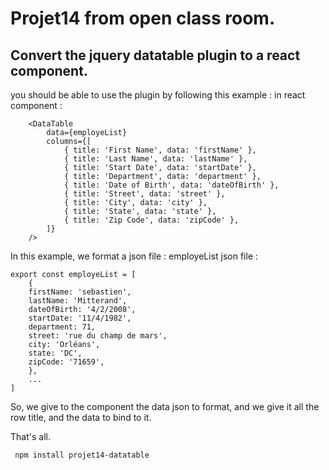 # Projet14 from open class room.

## Convert the jquery datatable plugin to a react component.

you should be able to use the plugin by following this example :
in react component :

```
    <DataTable
        data={employeList}
        columns={[
            { title: 'First Name', data: 'firstName' },
            { title: 'Last Name', data: 'lastName' },
            { title: 'Start Date', data: 'startDate' },
            { title: 'Department', data: 'department' },
            { title: 'Date of Birth', data: 'dateOfBirth' },
            { title: 'Street', data: 'street' },
            { title: 'City', data: 'city' },
            { title: 'State', data: 'state' },
            { title: 'Zip Code', data: 'zipCode' },
        ]}
    />
```

In this example, we format a json file : employeList
json file :

```
export const employeList = [
    {
    firstName: 'sebastien',
    lastName: 'Mitterand',
    dateOfBirth: '4/2/2008',
    startDate: '11/4/1982',
    department: 71,
    street: 'rue du champ de mars',
    city: 'Orléans',
    state: 'DC',
    zipCode: '71659',
    },
    ...
]
```

So, we give to the component the data json to format, and we give it all the row title, and the data to bind to it.

That's all.

` npm install projet14-datatable`
